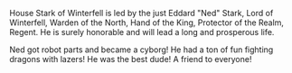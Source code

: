 House Stark of Winterfell is led by the just Eddard "Ned" Stark, Lord of
Winterfell, Warden of the North, Hand of the King, Protector of the Realm,
Regent.  He is surely honorable and will lead a long and prosperous life.

Ned got robot parts and became a cyborg! He had a ton of fun fighting dragons with lazers! He was the best dude! A friend to everyone!
